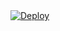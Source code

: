 <a href="https://heroku.com/deploy?template=https://github.com/vidaldl/QuickOverflow">
  <img src="https://www.herokucdn.com/deploy/button.svg" alt="Deploy">
</a>


